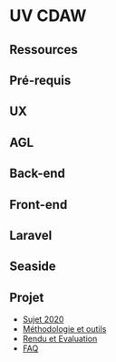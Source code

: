 # UV CDAW

## Ressources


## Pré-requis

## UX
## AGL
## Back-end
## Front-end
## Laravel
## Seaside

## Projet

* [Sujet 2020](Projet/sujetMahjong.md)
* [Méthodologie et outils](Projet/outils.md)
* [Rendu et Evaluation](Projet/Evaluation.md)
* [FAQ](Projet/faq.md)
